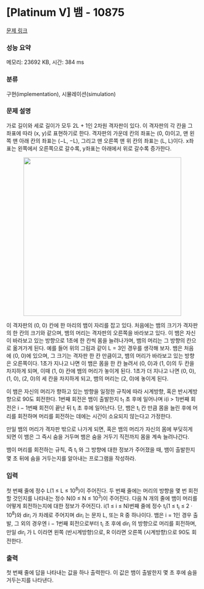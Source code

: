 # [Platinum V] 뱀 - 10875 

[문제 링크](https://www.acmicpc.net/problem/10875) 

### 성능 요약

메모리: 23692 KB, 시간: 384 ms

### 분류

구현(implementation), 시뮬레이션(simulation)

### 문제 설명

<p>가로 길이와 세로 길이가 모두 2L + 1인 2차원 격자판이 있다. 이 격자판의 각 칸을 그 좌표에 따라 (x, y)로 표현하기로 한다. 격자판의 가운데 칸의 좌표는 (0, 0)이고, 맨 왼쪽 맨 아래 칸의 좌표는 (−L, −L), 그리고 맨 오른쪽 맨 위 칸의 좌표는 (L, L)이다. x좌표는 왼쪽에서 오른쪽으로 갈수록, y좌표는 아래에서 위로 갈수록 증가한다.</p>

<p style="text-align: center;"><img alt="" src="https://onlinejudgeimages.s3-ap-northeast-1.amazonaws.com/problem/10875/snake_start.png" style="height:417px; width:414px"></p>

<p>이 격자판의 (0, 0) 칸에 한 마리의 뱀이 자리를 잡고 있다. 처음에는 뱀의 크기가 격자판의 한 칸의 크기와 같으며, 뱀의 머리는 격자판의 오른쪽을 바라보고 있다. 이 뱀은 자신이 바라보고 있는 방향으로 1초에 한 칸씩 몸을 늘려나가며, 뱀의 머리는 그 방향의 칸으로 옮겨가게 된다. 예를 들어 위의 그림과 같이 L = 3인 경우를 생각해 보자. 뱀은 처음에 (0, 0)에 있으며, 그 크기는 격자판 한 칸 만큼이고, 뱀의 머리가 바라보고 있는 방향은 오른쪽이다. 1초가 지나고 나면 이 뱀은 몸을 한 칸 늘려서 (0, 0)과 (1, 0)의 두 칸을 차지하게 되며, 이때 (1, 0) 칸에 뱀의 머리가 놓이게 된다. 1초가 더 지나고 나면 (0, 0), (1, 0), (2, 0)의 세 칸을 차지하게 되고, 뱀의 머리는 (2, 0)에 놓이게 된다.</p>

<p>이 뱀은 자신의 머리가 향하고 있는 방향을 일정한 규칙에 따라 시계방향, 혹은 반시계방향으로 90도 회전한다. 1번째 회전은 뱀이 출발한지 t<sub>1</sub> 초 후에 일어나며 i(i > 1)번째 회전은 i − 1번째 회전이 끝난 뒤 t<sub>i</sub> 초 후에 일어난다. 단, 뱀은 t<sub>i</sub> 칸 만큼 몸을 늘린 후에 머리를 회전하며 머리를 회전하는 데에는 시간이 소요되지 않는다고 가정한다.</p>

<p>만일 뱀의 머리가 격자판 밖으로 나가게 되면, 혹은 뱀의 머리가 자신의 몸에 부딪히게 되면 이 뱀은 그 즉시 숨을 거두며 뱀은 숨을 거두기 직전까지 몸을 계속 늘려나간다.</p>

<p>뱀이 머리를 회전하는 규칙, 즉 t<sub>i</sub> 와 그 방향에 대한 정보가 주어졌을 때, 뱀이 출발한지 몇 초 뒤에 숨을 거두는지를 알아내는 프로그램을 작성하라.</p>

### 입력 

 <p>첫 번째 줄에 정수 L(1 ≤ L ≤ 10<sup>8</sup>)이 주어진다. 두 번째 줄에는 머리의 방향을 몇 번 회전할 것인지를 나타내는 정수 N(0 ≤ N ≤ 10<sup>3</sup>)이 주어진다. 다음 N 개의 줄에 뱀이 머리를 어떻게 회전하는지에 대한 정보가 주어진다. i(1 ≤ i ≤ N)번째 줄에 정수 t<sub>i</sub>(1 ≤ t<sub>i</sub> ≤ 2 · 10<sup>8</sup>)와 dir<sub>i</sub> 가 차례로 주어지며 dir<sub>i</sub> 는 문자 L, 또는 R 중 하나이다. 뱀은 i = 1인 경우 출발, 그 외의 경우엔 i − 1번째 회전으로부터 t<sub>i</sub> 초 후에 dir<sub>i</sub> 의 방향으로 머리를 회전하며, 만일 dir<sub>i</sub> 가 L 이라면 왼쪽 (반시계방향)으로, R 이라면 오른쪽 (시계방향)으로 90도 회전한다.</p>

### 출력 

 <p>첫 번째 줄에 답을 나타내는 값을 하나 출력한다. 이 값은 뱀이 출발한지 몇 초 후에 숨을 거두는지를 나타낸다.</p>

